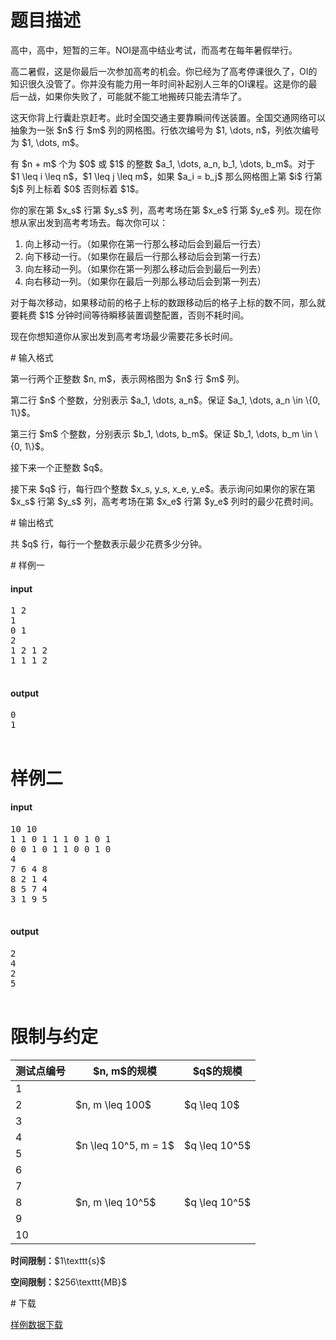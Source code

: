 # 题目描述

<p>高中，高中，短暂的三年。NOI是高中结业考试，而高考在每年暑假举行。</p>
<p>高二暑假，这是你最后一次参加高考的机会。你已经为了高考停课很久了，OI的知识很久没管了。你并没有能力用一年时间补起别人三年的OI课程。这是你的最后一战，如果你失败了，可能就不能工地搬砖只能去清华了。</p>
<p>这天你背上行囊赴京赶考。此时全国交通主要靠瞬间传送装置。全国交通网络可以抽象为一张 $n$ 行 $m$ 列的网格图。行依次编号为 $1, \dots, n$，列依次编号为 $1, \dots, m$。</p>
<p>有 $n + m$ 个为 $0$ 或 $1$ 的整数 $a_1, \dots, a_n, b_1, \dots, b_m$。对于 $1 \leq i \leq n$，$1 \leq j \leq m$，如果 $a_i = b_j$ 那么网格图上第 $i$ 行第 $j$ 列上标着 $0$ 否则标着 $1$。</p>
<p>你的家在第 $x_s$ 行第 $y_s$ 列，高考考场在第 $x_e$ 行第 $y_e$ 列。现在你想从家出发到高考考场去。每次你可以：</p>
<ol><li>向上移动一行。（如果你在第一行那么移动后会到最后一行去）</li>
<li>向下移动一行。（如果你在最后一行那么移动后会到第一行去）</li>
<li>向左移动一列。（如果你在第一列那么移动后会到最后一列去）</li>
<li>向右移动一列。（如果你在最后一列那么移动后会到第一列去）</li>
</ol><p>对于每次移动，如果移动前的格子上标的数跟移动后的格子上标的数不同，那么就要耗费 $1$ 分钟时间等待瞬移装置调整配置，否则不耗时间。</p>
<p>现在你想知道你从家出发到高考考场最少需要花多长时间。</p>
# 输入格式


<p>第一行两个正整数 $n, m$，表示网格图为 $n$ 行 $m$ 列。</p>
<p>第二行 $n$ 个整数，分别表示 $a_1, \dots, a_n$。保证 $a_1, \dots, a_n \in \{0, 1\}$。</p>
<p>第三行 $m$ 个整数，分别表示 $b_1, \dots, b_m$。保证 $b_1, \dots, b_m \in \{0, 1\}$。</p>
<p>接下来一个正整数 $q$。</p>
<p>接下来 $q$ 行，每行四个整数 $x_s, y_s, x_e, y_e$。表示询问如果你的家在第 $x_s$ 行第 $y_s$ 列，高考考场在第 $x_e$ 行第 $y_e$ 列时的最少花费时间。</p>
# 输出格式


<p>共 $q$ 行，每行一个整数表示最少花费多少分钟。</p>
# 样例一


<h4>input</h4>
<pre>1 2
1
0 1
2
1 2 1 2
1 1 1 2

</pre>

<h4>output</h4>
<pre>0
1

</pre>

# 样例二


<h4>input</h4>
<pre>10 10
1 1 0 1 1 1 0 1 0 1
0 0 1 0 1 1 0 0 1 0
4
7 6 4 8
8 2 1 4
8 5 7 4
3 1 9 5

</pre>

<h4>output</h4>
<pre>2
4
2
5

</pre>

# 限制与约定


<div class="table-responsive">
<table class="table table-bordered table-text-center table-vertical-middle"><thead><tr><th>测试点编号</th>
<th>$n, m$的规模</th>
<th>$q$的规模</th>
</tr></thead><tbody><tr><td>1</td><td rowspan="3">$n, m \leq 100$</td><td rowspan="3">$q \leq 10$</td></tr><tr><td>2</td></tr><tr><td>3</td></tr><tr><td>4</td><td rowspan="2">$n \leq 10^5, m = 1$</td><td rowspan="2">$q \leq 10^5$</td></tr><tr><td>5</td></tr><tr><td>6</td><td rowspan="5">$n, m \leq 10^5$</td><td rowspan="5">$q \leq 10^5$</td></tr><tr><td>7</td></tr><tr><td>8</td></tr><tr><td>9</td></tr><tr><td>10</td></tr></tbody></table></div>

<p><strong>时间限制：</strong>$1\texttt{s}$</p>
<p><strong>空间限制：</strong>$256\texttt{MB}$</p>
# 下载


<p><a href="/download.php?type=problem&amp;id=118">样例数据下载</a></p>
